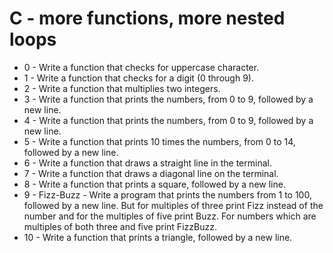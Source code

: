 # C - more functions, more nested loops
* 0 - Write a function that checks for uppercase character.
* 1 - Write a function that checks for a digit (0 through 9).
* 2 - Write a function that multiplies two integers.
* 3 - Write a function that prints the numbers, from 0 to 9, followed by a new line.
* 4 - Write a function that prints the numbers, from 0 to 9, followed by a new line.
* 5 - Write a function that prints 10 times the numbers, from 0 to 14, followed by a new line.
* 6 - Write a function that draws a straight line in the terminal.
* 7 - Write a function that draws a diagonal line on the terminal.
* 8 - Write a function that prints a square, followed by a new line.
* 9 - Fizz-Buzz - Write a program that prints the numbers from 1 to 100, followed by a new line. But for multiples of three print Fizz instead of the number and for the multiples of five print Buzz. For numbers which are multiples of both three and five print FizzBuzz.
* 10 - Write a function that prints a triangle, followed by a new line.
